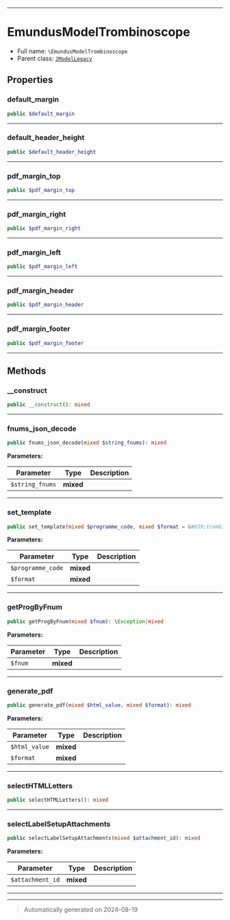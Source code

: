 ***

# EmundusModelTrombinoscope





* Full name: `\EmundusModelTrombinoscope`
* Parent class: [`JModelLegacy`](./JModelLegacy.md)



## Properties


### default_margin



```php
public $default_margin
```






***

### default_header_height



```php
public $default_header_height
```






***

### pdf_margin_top



```php
public $pdf_margin_top
```






***

### pdf_margin_right



```php
public $pdf_margin_right
```






***

### pdf_margin_left



```php
public $pdf_margin_left
```






***

### pdf_margin_header



```php
public $pdf_margin_header
```






***

### pdf_margin_footer



```php
public $pdf_margin_footer
```






***

## Methods


### __construct



```php
public __construct(): mixed
```












***

### fnums_json_decode



```php
public fnums_json_decode(mixed $string_fnums): mixed
```








**Parameters:**

| Parameter | Type | Description |
|-----------|------|-------------|
| `$string_fnums` | **mixed** |  |





***

### set_template



```php
public set_template(mixed $programme_code, mixed $format = &#039;trombi&#039;): mixed
```








**Parameters:**

| Parameter | Type | Description |
|-----------|------|-------------|
| `$programme_code` | **mixed** |  |
| `$format` | **mixed** |  |





***

### getProgByFnum



```php
public getProgByFnum(mixed $fnum): \Exception|mixed
```








**Parameters:**

| Parameter | Type | Description |
|-----------|------|-------------|
| `$fnum` | **mixed** |  |





***

### generate_pdf



```php
public generate_pdf(mixed $html_value, mixed $format): mixed
```








**Parameters:**

| Parameter | Type | Description |
|-----------|------|-------------|
| `$html_value` | **mixed** |  |
| `$format` | **mixed** |  |





***

### selectHTMLLetters



```php
public selectHTMLLetters(): mixed
```












***

### selectLabelSetupAttachments



```php
public selectLabelSetupAttachments(mixed $attachment_id): mixed
```








**Parameters:**

| Parameter | Type | Description |
|-----------|------|-------------|
| `$attachment_id` | **mixed** |  |





***


***
> Automatically generated on 2024-08-19
